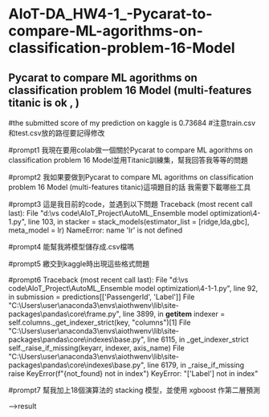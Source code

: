 # AIoT-DA_HW4-1_-Pycarat-to-compare-ML-agorithms-on-classification-problem-16-Model
Pycarat to compare ML agorithms on classification problem 16 Model (multi-features titanic is ok , ) 
-------------------------------------------
#the submitted score of my prediction on kaggle is 0.73684
#注意train.csv和test.csv放的路徑要記得修改

#prompt1
我現在要用colab做一個關於Pycarat to compare ML agorithms on classification problem 16 Model並用Titanic訓練集，幫我回答我等等的問題

#prompt2
我如果要做到Pycarat to compare ML agorithms on classification problem 16 Model (multi-features titanic)這項題目的話 我需要下載哪些工具

#prompt3
這是我目前的code，並遇到以下問題
Traceback (most recent call last):
  File "d:\vs code\AIoT_Project\AutoML_Ensemble model optimization\4-1.py", line 103, in <module>
    stacker = stack_models(estimator_list = [ridge,lda,gbc], meta_model = lr)
NameError: name 'lr' is not defined

#prompt4
能幫我將模型儲存成.csv檔嗎

#prompt5
繳交到kaggle時出現這些格式問題

#prompt6
Traceback (most recent call last):
  File "d:\vs code\AIoT_Project\AutoML_Ensemble model optimization\4-1-1.py", line 92, in <module>
    submission = predictions[['PassengerId', 'Label']]
  File "C:\Users\user\anaconda3\envs\aiothwenv\lib\site-packages\pandas\core\frame.py", line 3899, in __getitem__
    indexer = self.columns._get_indexer_strict(key, "columns")[1]
  File "C:\Users\user\anaconda3\envs\aiothwenv\lib\site-packages\pandas\core\indexes\base.py", line 6115, in _get_indexer_strict
    self._raise_if_missing(keyarr, indexer, axis_name)
  File "C:\Users\user\anaconda3\envs\aiothwenv\lib\site-packages\pandas\core\indexes\base.py", line 6179, in _raise_if_missing
    raise KeyError(f"{not_found} not in index")
KeyError: "['Label'] not in index"

#prompt7
幫我加上18個演算法的 stacking 模型，並使用 xgboost 作第二層預測

-->result
